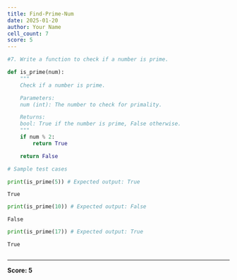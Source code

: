 ```yaml
---
title: Find-Prime-Num
date: 2025-01-20
author: Your Name
cell_count: 7
score: 5
---
```


```python
#7. Write a function to check if a number is prime.
```


```python
def is_prime(num):
    """
    Check if a number is prime.

    Parameters:
    num (int): The number to check for primality.

    Returns:
    bool: True if the number is prime, False otherwise.
    """
    if num % 2:
        return True

    return False
```


```python
# Sample test cases
```


```python
print(is_prime(5)) # Expected output: True
```

    True



```python
print(is_prime(10)) # Expected output: False
```

    False



```python
print(is_prime(17)) # Expected output: True
```

    True



```python

```


---
**Score: 5**
